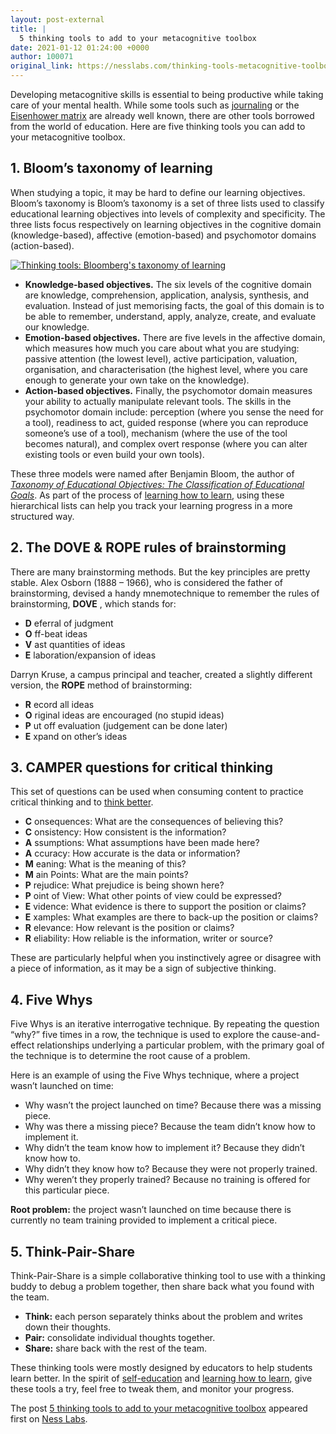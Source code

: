 ```yaml
---
layout: post-external
title: |
  5 thinking tools to add to your metacognitive toolbox
date: 2021-01-12 01:24:00 +0000
author: 100071
original_link: https://nesslabs.com/thinking-tools-metacognitive-toolbox?utm_source=rss&utm_medium=rss&utm_campaign=thinking-tools-metacognitive-toolbox
---
```


Developing metacognitive skills is essential to being productive while taking care of your mental health. While some tools such as [journaling](https://nesslabs.com/dear-diary) or the [Eisenhower matrix](https://nesslabs.com/eisenhower-matrix) are already well known, there are other tools borrowed from the world of education. Here are five thinking tools you can add to your metacognitive toolbox.

## 1. Bloom’s taxonomy of learning

When studying a topic, it may be hard to define our learning objectives. Bloom’s taxonomy is Bloom’s taxonomy is a set of three lists used to classify educational learning objectives into levels of complexity and specificity. The three lists focus respectively on learning objectives in the cognitive domain (knowledge-based), affective (emotion-based) and psychomotor domains (action-based).

[![Thinking tools: Bloomberg's taxonomy of learning](https://nesslabs.com/wp-content/uploads/2021/01/bloomberg-taxonomy-of-learning.jpg)](https://nesslabs.com/wp-content/uploads/2021/01/bloomberg-taxonomy-of-learning.jpg)

- **Knowledge-based objectives.** The six levels of the cognitive domain are knowledge, comprehension, application, analysis, synthesis, and evaluation. Instead of just memorising facts, the goal of this domain is to be able to remember, understand, apply, analyze, create, and evaluate our knowledge.
- **Emotion-based objectives.** There are five levels in the affective domain, which measures how much you care about what you are studying: passive attention (the lowest level), active participation, valuation, organisation, and characterisation (the highest level, where you care enough to generate your own take on the knowledge). 
- **Action-based objectives.** Finally, the psychomotor domain measures your ability to actually manipulate relevant tools. The skills in the psychomotor domain include: perception (where you sense the need for a tool), readiness to act, guided response (where you can reproduce someone’s use of a tool), mechanism (where the use of the tool becomes natural), and complex overt response (where you can alter existing tools or even build your own tools).

These three models were named after Benjamin Bloom, the author of [_Taxonomy of Educational Objectives: The Classification of Educational Goals_](https://amzn.to/2N4GQLP). As part of the process of [learning how to learn](https://nesslabs.com/learning-how-to-learn), using these hierarchical lists can help you track your learning progress in a more structured way.

## 2. The DOVE & ROPE rules of brainstorming

There are many brainstorming methods. But the key principles are pretty stable. Alex Osborn (1888 – 1966), who is considered the father of brainstorming, devised a handy mnemotechnique to remember the rules of brainstorming, **DOVE** , which stands for:

- **D** eferral of judgment
- **O** ff-beat ideas
- **V** ast quantities of ideas
- **E** laboration/expansion of ideas

Darryn Kruse, a campus principal and teacher, created a slightly different version, the **ROPE** method of brainstorming:

- **R** ecord all ideas
- **O** riginal ideas are encouraged (no stupid ideas)
- **P** ut off evaluation (judgement can be done later)
- **E** xpand on other’s ideas

## 3. CAMPER questions for critical thinking

This set of questions can be used when consuming content to practice critical thinking and to [think better](https://nesslabs.com/how-to-think-better).

- **C** onsequences: What are the consequences of believing this?
- **C** onsistency: How consistent is the information?
- **A** ssumptions: What assumptions have been made here?
- **A** ccuracy: How accurate is the data or information?
- **M** eaning: What is the meaning of this?
- **M** ain Points: What are the main points?
- **P** rejudice: What prejudice is being shown here?
- **P** oint of View: What other points of view could be expressed?
- **E** vidence: What evidence is there to support the position or claims?
- **E** xamples: What examples are there to back-up the position or claims?
- **R** elevance: How relevant is the position or claims?
- **R** eliability: How reliable is the information, writer or source?

These are particularly helpful when you instinctively agree or disagree with a piece of information, as it may be a sign of subjective thinking.

## 4. Five Whys

Five Whys is an iterative interrogative technique. By repeating the question “why?” five times in a row, the technique is used to explore the cause-and-effect relationships underlying a particular problem, with the primary goal of the technique is to determine the root cause of a problem.

Here is an example of using the Five Whys technique, where a project wasn’t launched on time:

- Why wasn’t the project launched on time? Because there was a missing piece.
- Why was there a missing piece? Because the team didn’t know how to implement it.
- Why didn’t the team know how to implement it? Because they didn’t know how to.
- Why didn’t they know how to? Because they were not properly trained.
- Why weren’t they properly trained? Because no training is offered for this particular piece.

**Root problem:** the project wasn’t launched on time because there is currently no team training provided to implement a critical piece.

## 5. Think-Pair-Share

Think-Pair-Share is a simple collaborative thinking tool to use with a thinking buddy to debug a problem together, then share back what you found with the team.

- **Think:** each person separately thinks about the problem and writes down their thoughts.
- **Pair:** consolidate individual thoughts together.
- **Share:** share back with the rest of the team.

These thinking tools were mostly designed by educators to help students learn better. In the spirit of [self-education](https://nesslabs.com/self-education) and [learning how to learn](https://nesslabs.com/learning-how-to-learn), give these tools a try, feel free to tweak them, and monitor your progress.

The post [5 thinking tools to add to your metacognitive toolbox](https://nesslabs.com/thinking-tools-metacognitive-toolbox) appeared first on [Ness Labs](https://nesslabs.com).
